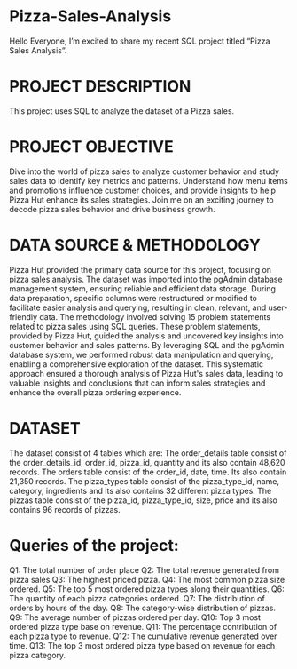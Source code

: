# Pizza-Sales-Analysis
Hello Everyone,
I’m excited to share my recent SQL project titled “Pizza Sales Analysis”.

# PROJECT DESCRIPTION
This project uses SQL to analyze the dataset of a Pizza sales.

# PROJECT OBJECTIVE
Dive into the world of pizza sales to analyze customer behavior and study sales data to identify key metrics and patterns. Understand how menu items and promotions influence customer choices, and provide insights to help Pizza Hut enhance its sales strategies. Join me on an exciting journey to decode pizza sales behavior and drive business growth.

# DATA SOURCE & METHODOLOGY 
Pizza Hut provided the primary data source for this project, focusing on pizza sales analysis. The dataset was imported into the pgAdmin database management system, ensuring reliable and efficient data storage. During data preparation, specific columns were restructured or modified to facilitate easier analysis and querying, resulting in clean, relevant, and user-friendly data.
The methodology involved solving 15 problem statements related to pizza sales using SQL queries. These problem statements, provided by Pizza Hut, guided the analysis and uncovered key insights into customer behavior and sales patterns. By leveraging SQL and the pgAdmin database system, we performed robust data manipulation and querying, enabling a comprehensive exploration of the dataset.
This systematic approach ensured a thorough analysis of Pizza Hut's sales data, leading to valuable insights and conclusions that can inform sales strategies and enhance the overall pizza ordering experience.

# DATASET
The dataset consist of 4 tables which are:
The order_details table consist of the  order_details_id, order_id, pizza_id, quantity and its also contain 48,620 records.
The orders table consist of the order_id, date, time. Its also contain 21,350 records.
The pizza_types table consist of the pizza_type_id, name, category, ingredients and its also contains 32 different pizza types.
The pizzas table consist of the pizza_id, pizza_type_id, size, price and its also contains 96 records of pizzas.

# Queries of the project:
Q1: The total number of order place
Q2: The total revenue generated from pizza sales
Q3: The highest priced pizza.
Q4: The most common pizza size ordered.
Q5: The top 5 most ordered pizza types along their quantities.
Q6: The quantity of each pizza categories ordered.
Q7: The distribution of orders by hours of the day.
Q8: The category-wise distribution of pizzas.
Q9: The average number of pizzas ordered per day.
Q10: Top 3 most ordered pizza type base on revenue.
Q11: The percentage contribution of each pizza type to revenue.
Q12: The cumulative revenue generated over time.
Q13: The top 3 most ordered pizza type based on revenue for each pizza category.

